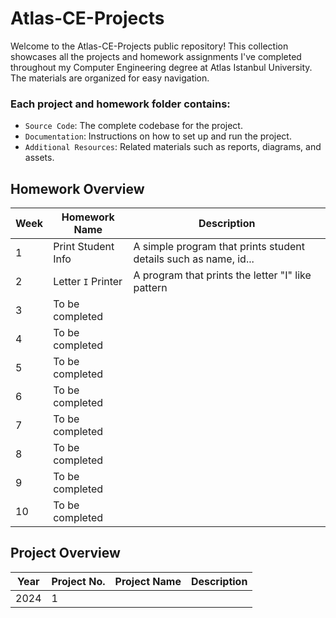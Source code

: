 # Atlas-CE-Projects

Welcome to the Atlas-CE-Projects public repository! This collection showcases all the projects and homework assignments I've completed throughout my Computer Engineering degree at Atlas Istanbul University. The materials are organized for easy navigation.

### Each project and homework folder contains:

- `Source Code`: The complete codebase for the project.
- `Documentation`: Instructions on how to set up and run the project.
- `Additional Resources`: Related materials such as reports, diagrams, and assets.

## Homework Overview

| Week | Homework Name      | Description                                                      |
| ---- | ------------------ | ---------------------------------------------------------------- |
| 1    | Print Student Info | A simple program that prints student details such as name, id... |
| 2    | Letter `I` Printer | A program that prints the letter "I" like pattern                |
| 3    | To be completed    |                                                                  |
| 4    | To be completed    |                                                                  |
| 5    | To be completed    |                                                                  |
| 6    | To be completed    |                                                                  |
| 7    | To be completed    |                                                                  |
| 8    | To be completed    |                                                                  |
| 9    | To be completed    |                                                                  |
| 10   | To be completed    |

## Project Overview

| Year | Project No. | Project Name | Description |
| ---- | ----------- | ------------ | ----------- |
| 2024 | 1           |              |             |
